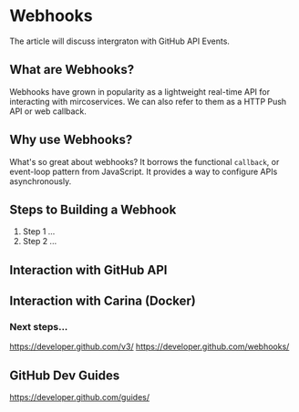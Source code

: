 # Webhooks 

The article will discuss intergraton with GitHub API Events.

## What are Webhooks?

Webhooks have grown in popularity as a lightweight real-time API for interacting with mircoservices.  We can also refer to them as a HTTP Push API or web callback.

## Why use Webhooks?

What's so great about webhooks?  It borrows the functional `callback`, or event-loop pattern from JavaScript.  It provides a way to configure APIs asynchronously. 

## Steps to Building a Webhook

1. Step 1 ...
2. Step 2 ...

## Interaction with GitHub API

## Interaction with Carina (Docker)

### Next steps...

https://developer.github.com/v3/
https://developer.github.com/webhooks/

## GitHub Dev Guides

https://developer.github.com/guides/
